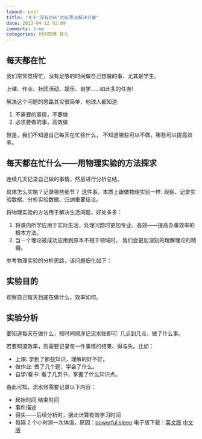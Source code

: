 ```yaml
---
layout: post
title: "关于'没有时间'的反思与解决方案"
date: 2013-04-12 02:09
comments: true
categories: 时间管理,育儿
---
```


每天都在忙
----------

我们常常觉得忙，没有足够的时间做自己想做的事，尤其是学生。

上课、作业、社团活动、娱乐、自学……如此多的任务!

解决这个问题的思路其实很简单，地球人都知道:

<!--more-->

1. 不需要的事情，不要做
2. 必须要做的事，高效做

但是，我们不知道自己每天在忙些什么， 不知道哪些可以不做，哪些可以提高效率。

每天都在忙什么——用物理实验的方法探求
------------------------------------

连续几天记录自己做的事情，然后进行分析总结。

具体怎么实施？记录哪些细节？
这件事，本质上跟做物理实验一样:
观察、记录实验数据、分析实验数据、归纳重要结论。

将物理实验的方法用于解决生活问题，好处多多：

1. 将课内所学应用于实际生活，处理问题时更加专业、高效——提高办事效率的根本方法。
2. 当一个理论被成功应用到原本不相干领域时， 我们会更加深刻的理解理论的精髓。

参考物理实验的分析思路，该问题细化如下：

实验目的
--------

观察自己每天到底在做什么，效率如何。

实验分析
--------

要知道每天在做什么，按时间顺序记流水账即可: 几点到几点，做了什么事。

若要知道效率，则需要记录每一件事情的结果、得与失。比如：

- 上课: 学到了那些知识，理解的好不好。
- 做作业: 做了几个题，学会了什么。
- 自学/看书: 看了几页书，掌握了什么知识点。

由此可知，流水账需要记录以下内容：

- 起始时间 结束时间
- 事件描述
- 得失——后续分析时，据此计算有效学习时间
- 每隔 2 个小时测一次体温，原因：[powerful sleep](http://book.douban.com/subject/2458027/) 电子版下载：[英文版](http://vdisk.weibo.com/s/xdxDO) [中文版](http://vdisk.weibo.com/s/xdxvy)
